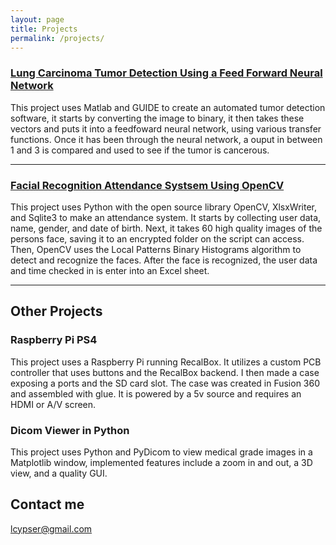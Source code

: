 ```yaml
---
layout: page
title: Projects
permalink: /projects/
---
```


### [Lung Carcinoma Tumor Detection Using a Feed Forward Neural Network]() 
This project uses Matlab and GUIDE to create an automated tumor detection software, it starts by converting the image to binary, it then takes these vectors and puts it into a feedfoward neural network, using various transfer functions. Once it has been through the neural network, a ouput in between 1 and 3 is compared and used to see if the tumor is cancerous.

***

### [Facial Recognition Attendance Systsem Using OpenCV]()
This project uses Python with the open source library OpenCV, XlsxWriter, and Sqlite3 to make an attendance system. It starts by collecting user data, name, gender, and date of birth. Next, it takes 60 high quality images of the persons face, saving it to an encrypted folder on the script can access. Then, OpenCV uses the Local Patterns Binary Histograms algorithm to detect and recognize the faces. After the face is recognized, the user data and time checked in is enter into an Excel sheet.

***

## Other Projects

### Raspberry Pi PS4
This project uses a Raspberry Pi running RecalBox. It utilizes a custom PCB controller that uses buttons and the RecalBox backend. I then made a case exposing a ports and the SD card slot. The case was created in Fusion 360 and assembled with glue. It is powered by a 5v source and requires an HDMI or A/V screen.

### Dicom Viewer in Python
This project uses Python and PyDicom to view medical grade images in a Matplotlib window, implemented features include a zoom in and out, a 3D view, and a quality GUI.
  


## Contact me

[lcypser@gmail.com](mailto:lcypser@gmail.com)
